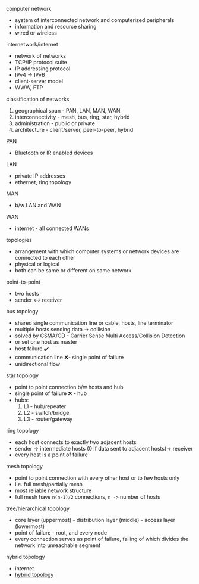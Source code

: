 computer network 
- system of interconnected network and computerized peripherals
- information and resource sharing
- wired or wireless

internetwork/internet
- network of networks
- TCP/IP protocol suite
- IP addressing protocol
- IPv4 -> IPv6
- client-server model
- WWW, FTP

classification of networks
1. geographical span - PAN, LAN, MAN, WAN
2. interconnectivity - mesh, bus, ring, star, hybrid
3. administration - public or private
4. architecture - client/server, peer-to-peer, hybrid

PAN
- Bluetooth or IR enabled devices

LAN
- private IP addresses
- ethernet, ring topology

MAN
- b/w LAN and WAN

WAN
- internet - all connected WANs

topologies
- arrangement with which computer systems or network devices are connected to each other
- physical or logical
- both can be same or different on same network

point-to-point
- two hosts
- sender <-> receiver

bus topology
- shared single communication line or cable, hosts, line terminator
- multiple hosts sending data -> collision
- solved by CSMA/CD - Carrier Sense Multi Access/Collision Detection
- or set one host as master
- host failure ✔️
- communication line ❌- single point of failure 
- unidirectional flow

star topology
- point to point connection b/w hosts and hub
- single point of failure ❌ - hub
- hubs:
	1. L1 - hub/repeater
	2. L2 - switch/bridge
	3. L3 - router/gateway

ring topology
- each host connects to exactly two adjacent hosts
- sender -> intermediate hosts (0 if data sent to adjacent hosts)-> receiver
- every host is a point of failure

mesh topology
- point to point connection with every other host or to few hosts only
- i.e. full mesh/partially mesh
- most reliable network structure
- full mesh have `n(n-1)/2` connections, `n ->` number of hosts  

tree/hierarchical topology
- core layer (uppermost) - distribution layer (middle) - access layer (lowermost)
- point of failure - root, and every node
- every connection serves as point of failure, failing of which divides the network into unreachable segment

hybrid topology
- internet
- [hybrid topology](hybrid%20topology.canvas)